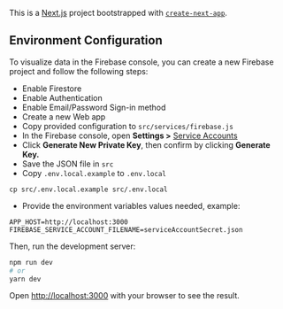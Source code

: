 This is a [Next.js](https://nextjs.org/) project bootstrapped with [`create-next-app`](https://github.com/vercel/next.js/tree/canary/packages/create-next-app).

## Environment Configuration

To visualize data in the Firebase console, you can create a new Firebase project and follow the following steps:

- Enable Firestore
- Enable Authentication
- Enable Email/Password Sign-in method
- Create a new Web app
- Copy provided configuration to `src/services/firebase.js`
- In the Firebase console, open **Settings >** [Service Accounts](https://console.firebase.google.com/project/_/settings/serviceaccounts/adminsdk)
- Click **Generate New Private Key**, then confirm by clicking **Generate Key.**
- Save the JSON file in `src`
- Copy `.env.local.example` to `.env.local`

```
cp src/.env.local.example src/.env.local
```

- Provide the environment variables values needed, example:

```
APP_HOST=http://localhost:3000
FIREBASE_SERVICE_ACCOUNT_FILENAME=serviceAccountSecret.json
```

Then, run the development server:

```bash
npm run dev
# or
yarn dev
```

Open [http://localhost:3000](http://localhost:3000) with your browser to see the result.
